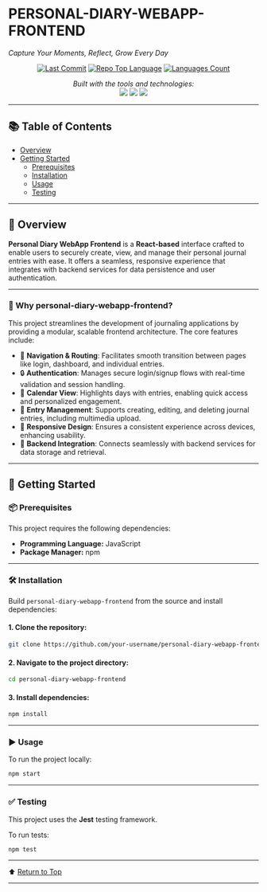 # PERSONAL-DIARY-WEBAPP-FRONTEND  
*Capture Your Moments, Reflect, Grow Every Day*

<p align="center">
  <a href="#"><img alt="Last Commit" src="https://img.shields.io/github/last-commit/your-username/personal-diary-webapp-frontend?style=flat-square"></a>
  <a href="#"><img alt="Repo Top Language" src="https://img.shields.io/github/languages/top/your-username/personal-diary-webapp-frontend?style=flat-square"></a>
  <a href="#"><img alt="Languages Count" src="https://img.shields.io/github/languages/count/your-username/personal-diary-webapp-frontend?style=flat-square"></a>
</p>

<p align="center">
  <em>Built with the tools and technologies:</em><br/>
  <img src="https://img.shields.io/badge/npm-%23000000.svg?style=flat&logo=npm&logoColor=white"/>
  <img src="https://img.shields.io/badge/React-%2361DAFB.svg?style=flat&logo=react&logoColor=black"/>
  <img src="https://img.shields.io/badge/JavaScript-%23F7DF1E.svg?style=flat&logo=javascript&logoColor=black"/>
</p>

---

## 📚 Table of Contents
- [Overview](#overview)
- [Getting Started](#getting-started)
  - [Prerequisites](#prerequisites)
  - [Installation](#installation)
  - [Usage](#usage)
  - [Testing](#testing)

---

## 🧾 Overview

**Personal Diary WebApp Frontend** is a **React-based** interface crafted to enable users to securely create, view, and manage their personal journal entries with ease. It offers a seamless, responsive experience that integrates with backend services for data persistence and user authentication.

---

### 🎯 Why personal-diary-webapp-frontend?

This project streamlines the development of journaling applications by providing a modular, scalable frontend architecture. The core features include:

- 🧭 **Navigation & Routing**: Facilitates smooth transition between pages like login, dashboard, and individual entries.  
- 🔒 **Authentication**: Manages secure login/signup flows with real-time validation and session handling.  
- 📅 **Calendar View**: Highlights days with entries, enabling quick access and personalized engagement.  
- 🎨 **Entry Management**: Supports creating, editing, and deleting journal entries, including multimedia upload.  
- 📱 **Responsive Design**: Ensures a consistent experience across devices, enhancing usability.  
- 🔗 **Backend Integration**: Connects seamlessly with backend services for data storage and retrieval.  

---

## 🚀 Getting Started

### 📦 Prerequisites

This project requires the following dependencies:

- **Programming Language:** JavaScript  
- **Package Manager:** npm  

---

### 🛠️ Installation

Build `personal-diary-webapp-frontend` from the source and install dependencies:

#### 1. Clone the repository:
```bash
git clone https://github.com/your-username/personal-diary-webapp-frontend
```

#### 2. Navigate to the project directory:
```bash
cd personal-diary-webapp-frontend
```

#### 3. Install dependencies:
```bash
npm install
```

---

### ▶️ Usage

To run the project locally:
```bash
npm start
```

---

### ✅ Testing

This project uses the **Jest** testing framework.

To run tests:
```bash
npm test
```

---

⬆️ [Return to Top](#personal-diary-webapp-frontend)

---
